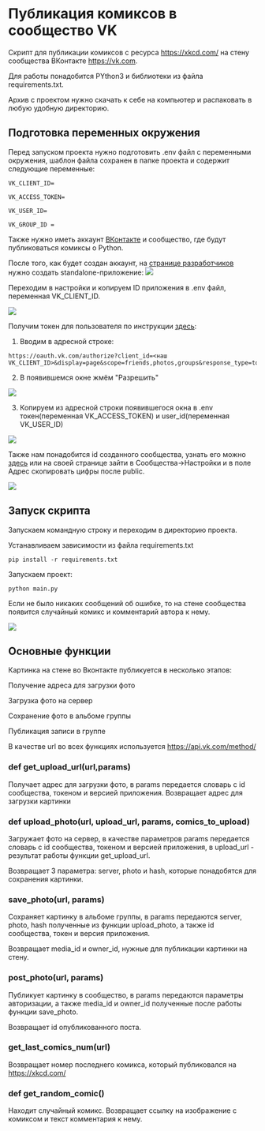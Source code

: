 # Публикация комиксов в сообщество VK

Скрипт для публикации комиксов с ресурса https://xkcd.com/ на стену сообщества ВКонтакте https://vk.com.

Для работы понадобится PYthon3 и библиотеки из файла requirements.txt.

Архив с проектом нужно скачать к себе на компьютер и распаковать в любую удобную директорию.

## Подготовка переменных окружения

Перед запуском проекта нужно подготовить .env файл с переменными окружения, шаблон файла сохранен в папке проекта и содержит следующие переменные:

```
VK_CLIENT_ID=

VK_ACCESS_TOKEN=

VK_USER_ID=

VK_GROUP_ID = 
```

Также нужно иметь аккаунт [ВКонтакте](https://vk.com) и сообщество, где будут публиковаться комиксы о Python.

После того, как будет создан аккаунт, на [странице разработчиков](https://vk.com/editapp?act=create) нужно создать standalone-приложение:
![](https://github.com/atskayasatana/Images/blob/fd1c5aed52faa501d446540caa5a4c025a330338/new_app_vk.png)

Переходим в настройки и копируем ID приложения в .env файл, переменная VK_CLIENT_ID.

![](https://github.com/atskayasatana/Images/blob/fd1c5aed52faa501d446540caa5a4c025a330338/id_vk_app.png)

Получим токен для пользователя по инструкции [здесь](https://dev.vk.com/api/access-token/implicit-flow-user):
1. Вводим в адресной строке:
```
https://oauth.vk.com/authorize?client_id=<наш VK_CLIENT_ID>&display=page&scope=friends,photos,groups&response_type=token&v=5.131&state=123456
```
2. В появившемся окне жмём "Разрешить"

![](https://github.com/atskayasatana/Images/blob/fd1c5aed52faa501d446540caa5a4c025a330338/vk_app_token.png)

3. Копируем из адресной строки появившегося окна в .env токен(переменная VK_ACCESS_TOKEN) и user_id(переменная VK_USER_ID)

![](https://github.com/atskayasatana/Images/blob/fd1c5aed52faa501d446540caa5a4c025a330338/vk_token_final.png)

Также нам понадобится id созданного сообщества, узнать его можно [здесь](https://regvk.com/id/) или на своей странице зайти в Сообщества->Настройки
и в поле Адрес скопировать цифры после public.

![](https://github.com/atskayasatana/Images/blob/fd1c5aed52faa501d446540caa5a4c025a330338/vk_group_id.png)

## Запуск скрипта

Запускаем командную строку и переходим в директорию проекта.

Устанавливаем зависимости из файла requirements.txt
```
pip install -r requirements.txt
```
Запускаем проект:
```
python main.py
```
Если не было никаких сообщений об ошибке, то на стене сообщества появится случайный комикс и комментарий автора к нему.

![](https://github.com/atskayasatana/Images/blob/fd1c5aed52faa501d446540caa5a4c025a330338/vk_final.png)

## Основные функции

Картинка на стене во Вконтакте публикуется в несколько этапов:

Получение адреса для загрузки фото

Загрузка фото на сервер

Сохранение фото в альбоме группы

Публикация записи в группе

В качестве url во всех функциях используется https://api.vk.com/method/

### def get_upload_url(url,params)

Получает адрес для загрузки фото, в params передается словарь с id сообщества, токеном и версией приложения.
Возвращает адрес для загрузки картинки

### def upload_photo(url, upload_url, params, comics_to_upload)

Загружает фото на сервер, в качестве параметров params передается словарь с id сообщества, токеном и версией приложения, в upload_url - результат работы функции
get_upload_url.

Возвращает 3 параметра: server, photo и hash, которые понадобятся для сохранения картинки.

### save_photo(url, params)

Сохраняет картинку в альбоме группы, в params передаются server, photo, hash полученные из функции upload_photo, а также id сообщества, токен и версия приложения.

Возвращает media_id и owner_id, нужные для публикации картинки на стену.

### post_photo(url, params)

Публикует картинку в сообщество, в params передаются параметры авторизации, а также media_id и owner_id полученные после работы функции save_photo.

Возвращает id опубликованного поста.

### get_last_comics_num(url)

Возвращает номер последнего комикса, который публиковался на https://xkcd.com/

### def get_random_comic()

Находит случайный комикс. Возвращает ссылку на изображение с комиксом и текст комментария к нему.
